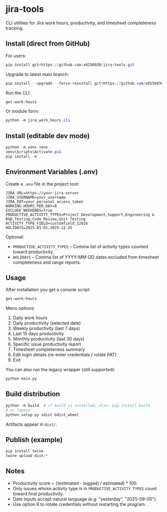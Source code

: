 # jira-tools

CLI utilities for Jira work hours, productivity, and timesheet completeness tracking.

## Install (direct from GitHub)

For users:

```powershell
pip install git+https://github.com/x0156930/jira-tools.git
```

Upgrade to latest main branch:

```powershell
pip install --upgrade --force-reinstall git+https://github.com/x0156930/jira-tools.git
```

Run the CLI:

```powershell
get-work-hours
```

Or module form:

```powershell
python -m jira_work_hours.cli
```

## Install (editable dev mode)

```powershell
python -m venv venv
venv\Scripts\Activate.ps1
pip install -e .
```

## Environment Variables (.env)
Create a `.env` file in the project root:

```
JIRA_URL=https://your-jira-server
JIRA_USERNAME=your_username
JIRA_PAT=your_personal_access_token
WORKING_HOURS_PER_DAY=8
EXCLUDE_WEEKENDS=true
PRODUCTIVE_ACTIVITY_TYPES=Project Development,Support,Engineering & R&D,Testing,Code Review,Unit Testing
ACTIVITY_TYPE_FIELD=customfield_22016
HOLIDAYS=2025-01-01,2025-12-25
```

Optional:
* `PRODUCTIVE_ACTIVITY_TYPES` – Comma list of activity types counted toward productivity.
* `HOLIDAYS` – Comma list of YYYY-MM-DD dates excluded from timesheet completeness and range reports.

## Usage

After installation you get a console script:

```powershell
get-work-hours
```

Menu options:
1. Daily work hours
2. Daily productivity (selected date)
3. Weekly productivity (last 7 days)
4. Last 15 days productivity
5. Monthly productivity (last 30 days)
6. Specific issue productivity report
7. Timesheet completeness summary
8. Edit login details (re-enter credentials / rotate PAT)
9. Exit

You can also run the legacy wrapper (still supported):

```powershell
python main.py
```

## Build distribution

```powershell
python -m build  # if build is installed; else: pip install build
# or legacy:
python setup.py sdist bdist_wheel
```
Artifacts appear in `dist/`.

## Publish (example)

```powershell
pip install twine
twine upload dist/*
```

## Notes
* Productivity score = ((estimated - logged) / estimated) * 100.
* Only issues whose activity type is in `PRODUCTIVE_ACTIVITY_TYPES` count toward final productivity.
* Date inputs accept natural language (e.g. "yesterday", "2025-09-05").
* Use option 8 to rotate credentials without restarting the program.

